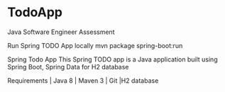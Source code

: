 # TodoApp
Java Software Engineer Assessment

Run Spring TODO App locally
mvn package spring-boot:run

Spring Todo App
This Spring TODO app is a Java application built using Spring Boot, Spring Data for H2 database

Requirements
| Java 8 | Maven 3 | Git |H2 database

